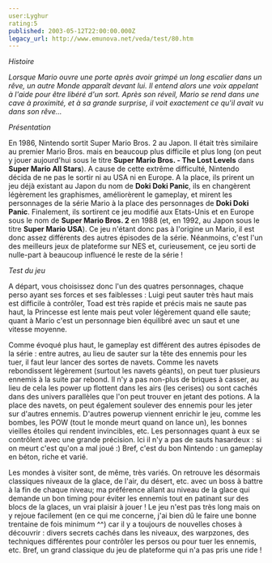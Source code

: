 ```yaml
---
user:Lyghur
rating:5
published: 2003-05-12T22:00:00.000Z
legacy_url: http://www.emunova.net/veda/test/80.htm
---
```

_Histoire_  

  

_Lorsque Mario ouvre une porte après avoir grimpé un long escalier dans un rêve, un autre Monde apparaît devant lui. Il entend alors une voix appelant à l'aide pour être libéré d'un sort. Après son réveil, Mario se rend dans une cave à proximité, et à sa grande surprise, il voit exactement ce qu'il avait vu dans son rêve..._  

  

_Présentation_  

  

En 1986, Nintendo sortit Super Mario Bros. 2 au Japon. Il était très similaire au premier Mario Bros. mais en beaucoup plus difficile et plus long (on peut y jouer aujourd'hui sous le titre **Super Mario Bros. - The Lost Levels** dans **Super Mario All Stars**). A cause de cette extrême difficulté, Nintendo décida de ne pas le sortir ni au USA ni en Europe. A la place, ils prirent un jeu déjà existant au Japon du nom de **Doki Doki Panic**, ils en changèrent légèrement les graphismes, améliorèrent le gameplay, et mirent les personnages de la série Mario à la place des personnages de **Doki Doki Panic**. Finalement, ils sortirent ce jeu modifié aux Etats-Unis et en Europe sous le nom de **Super Mario Bros. 2** en 1988 (et, en 1992, au Japon sous le titre **Super Mario USA**). Ce jeu n'étant donc pas à l'origine un Mario, il est donc assez différents des autres épisodes de la série. Néanmoins, c'est l'un des meilleurs jeux de plateforme sur NES et, curieusement, ce jeu sorti de nulle-part à beaucoup influencé le reste de la série !  

  

_Test du jeu_  

  

A départ, vous choisissez donc l'un des quatres personnages, chaque perso ayant ses forces et ses faiblesses : Luigi peut sauter très haut mais est difficile à contrôler, Toad est très rapide et précis mais ne saute pas haut, la Princesse est lente mais peut voler légèrement quand elle saute; quant à Mario c'est un personnage bien équilibré avec un saut et une vitesse moyenne.  

  

Comme évoqué plus haut, le gameplay est différent des autres épisodes de la série : entre autres, au lieu de sauter sur la tête des ennemis pour les tuer, il faut leur lancer des sortes de navets. Comme les navets rebondissent légèrement (surtout les navets géants), on peut tuer plusieurs ennemis à la suite par rebond. Il n'y a pas non-plus de briques à casser, au lieu de cela les power up flottent dans les airs (les cerises) ou sont cachés dans des univers parallèles que l'on peut trouver en jetant des potions. A la place des navets, on peut également soulever des ennemis pour les jeter sur d'autres ennemis. D'autres powerup viennent enrichir le jeu, comme les bombes, les POW (tout le monde meurt quand on lance un), les bonnes vieilles étoiles qui rendent invincibles, etc. Les personnages quant à eux se contrôlent avec une grande précision. Ici il n'y a pas de sauts hasardeux : si on meurt c'est qu'on a mal joué :) Bref, c'est du bon Nintendo : un gameplay en béton, riche et varié.  

  

Les mondes à visiter sont, de même, très variés. On retrouve les désormais classiques niveaux de la glace, de l'air, du désert, etc. avec un boss à battre à la fin de chaque niveau; ma préférence allant au niveau de la glace qui demande un bon timing pour éviter les ennemis tout en patinant sur des blocs de la glaces, un vrai plaisir à jouer ! Le jeu n'est pas très long mais on y rejoue facilement (en ce qui me concerne, j'ai bien dû le faire une bonne trentaine de fois minimum ^^) car il y a toujours de nouvelles choses à découvrir : divers secrets cachés dans les niveaux, des warpzones, des techniques différentes pour contrôler les persos ou pour tuer les ennemis, etc. Bref, un grand classique du jeu de plateforme qui n'a pas pris une ride !